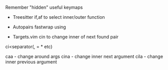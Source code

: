 Remember "hidden" useful keymaps

- Treesitter
if,af to select inner/outer function

- Autopairs
fastwrap using <M-e>

- Targets.vim
cin<pair> to change inner of next found pair

ci<separator(, = * etc)

caa - change around args
cina - change inner next argument
cila - change inner previous argument
